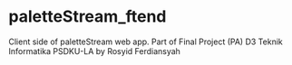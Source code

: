 # paletteStream_ftend
Client side of paletteStream web app. Part of Final Project (PA) D3 Teknik Informatika PSDKU-LA by Rosyid Ferdiansyah
